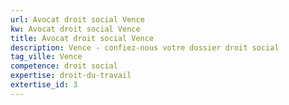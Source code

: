 ```yaml
---
url: Avocat droit social Vence
kw: Avocat droit social Vence
title: Avocat droit social Vence
description: Vence - confiez-nous votre dossier droit social
tag_ville: Vence
competence: droit social
expertise: droit-du-travail
extertise_id: 3
---
```

